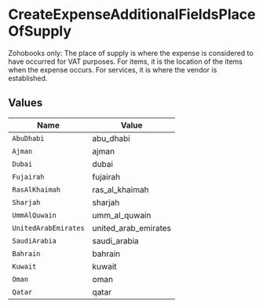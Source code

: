 # CreateExpenseAdditionalFieldsPlaceOfSupply

Zohobooks only: The place of supply is where the expense is considered to have occurred for VAT purposes. For items, it is the location of the items when the expense occurs. For services, it is where the vendor is established.


## Values

| Name                 | Value                |
| -------------------- | -------------------- |
| `AbuDhabi`           | abu_dhabi            |
| `Ajman`              | ajman                |
| `Dubai`              | dubai                |
| `Fujairah`           | fujairah             |
| `RasAlKhaimah`       | ras_al_khaimah       |
| `Sharjah`            | sharjah              |
| `UmmAlQuwain`        | umm_al_quwain        |
| `UnitedArabEmirates` | united_arab_emirates |
| `SaudiArabia`        | saudi_arabia         |
| `Bahrain`            | bahrain              |
| `Kuwait`             | kuwait               |
| `Oman`               | oman                 |
| `Qatar`              | qatar                |